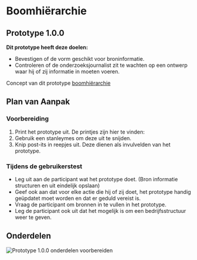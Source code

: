 # Boomhiërarchie


## Prototype 1.0.0

__Dit prototype heeft deze doelen:__

* Bevestigen of de vorm geschikt voor broninformatie.
* Controleren of de onderzoeksjournalist zit te wachten op een ontwerp waar hij of zij informatie in moeten voeren.


Concept van dit prototype [boomhiërarchie](https://jorik.gitbook.io/project-blauwdruk/concepten/boom-hierarchie)

## Plan van Aanpak

### Voorbereiding
1. Print het prototype uit. De printjes zijn hier te vinden: <!--<<Todo>> voeg link toe-->
1. Gebruik een stanleymes om deze uit te snijden. 
2. Knip post-its in reepjes uit. Deze dienen als invulvelden van het prototype.


### Tijdens de gebruikerstest
* Leg uit aan de participant wat het prototype doet. (Bron informatie structuren en uit eindelijk opslaan)
* Geef ook aan dat voor elke actie die hij of zij doet, het prototype handig geüpdatet moet worden en dat er geduld vereist is.
* Vraag de participant om bronnen in te vullen in het prototype. 
* Leg de participant ook uit dat het mogelijk is om een bedrijfsstructuur weer te geven.


## Onderdelen

![Prototype 1.0.0 onderdelen voorbereiden](content/prototype-1.0.0-components.jpg)





